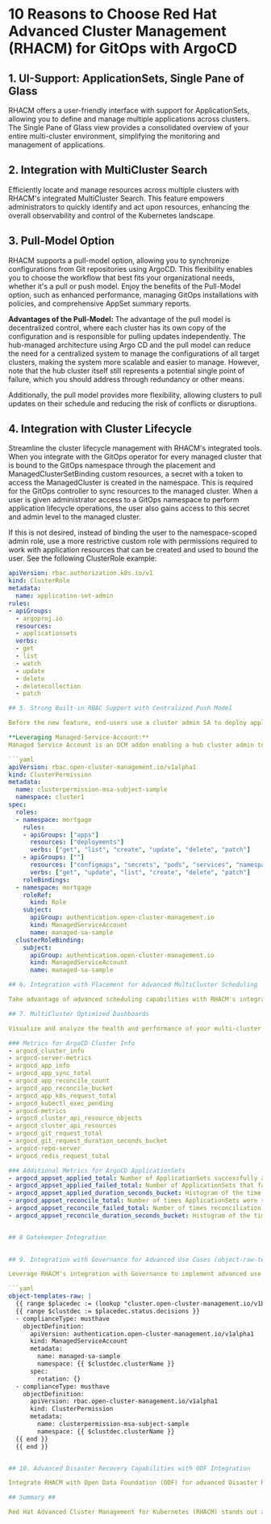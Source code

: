 # 10 Reasons to Choose Red Hat Advanced Cluster Management (RHACM) for GitOps with ArgoCD

## 1. UI-Support: ApplicationSets, Single Pane of Glass

RHACM offers a user-friendly interface with support for ApplicationSets, allowing you to define and manage multiple applications across clusters. The Single Pane of Glass view provides a consolidated overview of your entire multi-cluster environment, simplifying the monitoring and management of applications.

## 2. Integration with MultiCluster Search

Efficiently locate and manage resources across multiple clusters with RHACM's integrated MultiCluster Search. This feature empowers administrators to quickly identify and act upon resources, enhancing the overall observability and control of the Kubernetes landscape.

## 3. Pull-Model Option

RHACM supports a pull-model option, allowing you to synchronize configurations from Git repositories using ArgoCD. This flexibility enables you to choose the workflow that best fits your organizational needs, whether it's a pull or push model. Enjoy the benefits of the Pull-Model option, such as enhanced performance, managing GitOps installations with policies, and comprehensive AppSet summary reports.

**Advantages of the Pull-Model:**
The advantage of the pull model is decentralized control, where each cluster has its own copy of the configuration and is responsible for pulling updates independently. The hub-managed architecture using Argo CD and the pull model can reduce the need for a centralized system to manage the configurations of all target clusters, making the system more scalable and easier to manage. However, note that the hub cluster itself still represents a potential single point of failure, which you should address through redundancy or other means.

Additionally, the pull model provides more flexibility, allowing clusters to pull updates on their schedule and reducing the risk of conflicts or disruptions.

## 4. Integration with Cluster Lifecycle

Streamline the cluster lifecycle management with RHACM's integrated tools. When you integrate with the GitOps operator for every managed cluster that is bound to the GitOps namespace through the placement and ManagedClusterSetBinding custom resources, a secret with a token to access the ManagedCluster is created in the namespace. This is required for the GitOps controller to sync resources to the managed cluster. When a user is given administrator access to a GitOps namespace to perform application lifecycle operations, the user also gains access to this secret and admin level to the managed cluster.

If this is not desired, instead of binding the user to the namespace-scoped admin role, use a more restrictive custom role with permissions required to work with application resources that can be created and used to bound the user. See the following ClusterRole example:

```yaml
apiVersion: rbac.authorization.k8s.io/v1
kind: ClusterRole
metadata:
  name: application-set-admin
rules:
- apiGroups:
  - argoproj.io
  resources:
  - applicationsets
  verbs:
  - get
  - list
  - watch
  - update
  - delete
  - deletecollection
  - patch

## 5. Strong Built-in RBAC Support with Centralized Push Model

Before the new feature, end-users use a cluster admin SA to deploy applications when using ArgoCD push model in ACM. With the new feature, end-users can deploy applications using a customized service account with specific permissions.

**Leveraging Managed-Service-Account:**
Managed Service Account is an OCM addon enabling a hub cluster admin to manage service accounts across multiple clusters with ease. By controlling the creation and removal of the service account, the addon agent will monitor and rotate the corresponding token back to the hub cluster. To grant permissions to the new service account, we leverage the new cluster permission resource.

```yaml
apiVersion: rbac.open-cluster-management.io/v1alpha1
kind: ClusterPermission
metadata:
  name: clusterpermission-msa-subject-sample
  namespace: cluster1
spec:
  roles:
  - namespace: mortgage
    rules:
    - apiGroups: ["apps"]
      resources: ["deployments"]
      verbs: ["get", "list", "create", "update", "delete", "patch"]
    - apiGroups: [""]
      resources: ["configmaps", "secrets", "pods", "services", "namespace"]
      verbs: ["get", "update", "list", "create", "delete", "patch"]
    roleBindings:
  - namespace: mortgage
    roleRef:
      kind: Role
    subject:
      apiGroup: authentication.open-cluster-management.io
      kind: ManagedServiceAccount
      name: managed-sa-sample
  clusterRoleBinding:
    subject:
      apiGroup: authentication.open-cluster-management.io
      kind: ManagedServiceAccount
      name: managed-sa-sample

## 6. Integration with Placement for Advanced MultiCluster Scheduling

Take advantage of advanced scheduling capabilities with RHACM's integration with Placement. Efficiently distribute workloads across clusters based on defined policies, optimizing resource utilization and improving overall cluster performance.

## 7. MultiCluster Optimized Dashboards

Visualize and analyze the health and performance of your multi-cluster environment through RHACM's optimized dashboards. Gain insights into the status of applications, clusters, and resources, facilitating informed decision-making.

### Metrics for ArgoCD Cluster Info
- argocd_cluster_info
- argocd-server-metrics
- argocd_app_info
- argocd_app_sync_total
- argocd_app_reconcile_count
- argocd_app_reconcile_bucket
- argocd_app_k8s_request_total
- argocd_kubectl_exec_pending
- argocd-metrics
- argocd_cluster_api_resource_objects
- argocd_cluster_api_resources
- argocd_git_request_total
- argocd_git_request_duration_seconds_bucket
- argocd-repo-server
- argocd_redis_request_total

### Additional Metrics for ArgoCD ApplicationSets
- argocd_appset_applied_total: Number of ApplicationSets successfully applied.
- argocd_appset_applied_failed_total: Number of ApplicationSets that failed during the apply process.
- argocd_appset_applied_duration_seconds_bucket: Histogram of the time taken to apply ApplicationSets.
- argocd_appset_reconcile_total: Number of times ApplicationSets were reconciled.
- argocd_appset_reconcile_failed_total: Number of times reconciliation of ApplicationSets failed.
- argocd_appset_reconcile_duration_seconds_bucket: Histogram of the time taken to reconcile ApplicationSets.


## 8 Gatekeeper Integration
 

## 9. Integration with Governance for Advanced Use Cases (object-raw-templates)

Leverage RHACM's integration with Governance to implement advanced use cases, such as managing custom objects and raw templates. This flexibility empowers you to tailor your Kubernetes configurations to meet specific requirements.

```yaml
object-templates-raw: |
  {{ range $placedec := (lookup "cluster.open-cluster-management.io/v1beta1" "PlacementDecision" "openshift-gitops" "" "cluster.open-cluster-management.io/placement=aws-app-placement").items }}
  {{ range $clustdec := $placedec.status.decisions }}
  - complianceType: musthave
    objectDefinition:
      apiVersion: authentication.open-cluster-management.io/v1alpha1
      kind: ManagedServiceAccount
      metadata:
        name: managed-sa-sample
        namespace: {{ $clustdec.clusterName }}
      spec:
        rotation: {}
  - complianceType: musthave
    objectDefinition:
      apiVersion: rbac.open-cluster-management.io/v1alpha1
      kind: ClusterPermission
      metadata:
        name: clusterpermission-msa-subject-sample
        namespace: {{ $clustdec.clusterName }}
  {{ end }}
  {{ end }}


## 10. Advanced Disaster Recovery Capabilities with ODF Integration

Integrate RHACM with Open Data Foundation (ODF) for advanced Disaster Recovery (DR) capabilities. Ensure the resilience of your applications and data across clusters, minimizing downtime and providing a reliable solution for business continuity.

## Summary ##

Red Hat Advanced Cluster Management for Kubernetes (RHACM) stands out as a powerful solution for GitOps with ArgoCD. Whether you are looking for centralized control with a push model or decentralized flexibility with a pull model, RHACM has you covered. From UI-Support and MultiCluster Search to strong RBAC support and advanced disaster recovery capabilities with ODF integration, RHACM provides a feature-rich experience.

